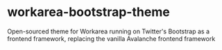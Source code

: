 # workarea-bootstrap-theme
Open-sourced theme for Workarea running on Twitter's Bootstrap as a frontend framework, replacing the vanilla Avalanche frontend framework

